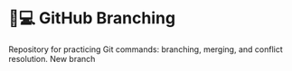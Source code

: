 # 🔀💻 GitHub Branching 
Repository for practicing Git commands: branching, merging, and conflict resolution. 
N e w   b r a n c h  
 